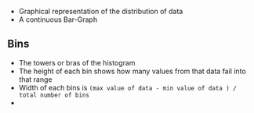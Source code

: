 - Graphical representation of the distribution of data
- A continuous Bar-Graph

## Bins 
- The towers or bras of the histogram
- The height of each bin shows how many values from that data fail into that range
- Width of each bins is `(max value of data - min value of data ) / total number of bins`
- 